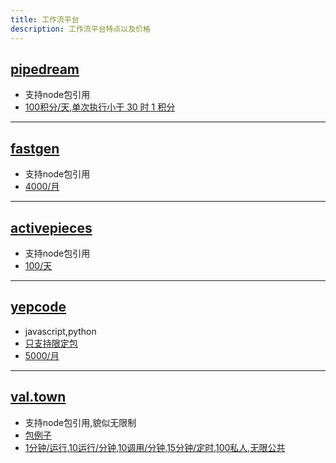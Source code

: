 ```yaml
---
title: 工作流平台
description: 工作流平台特点以及价格
---
```


## [pipedream](https://pipedream.com/)

- 支持node包引用
- [100积分/天](https://pipedream.com/pricing),[单次执行小于 30 时 1 积分](https://pipedream.com/docs/pricing/#how-does-workflow-memory-affect-credits)

---

## [fastgen](https://app.fastgen.com/)

- 支持node包引用
- [4000/月](https://fastgen.com/pricing)

---

## [activepieces](https://cloud.activepieces.com/flows)

- 支持node包引用
- [100/天](https://activepieces.com/pricing)

---

## [yepcode](https://cloud.yepcode.io/)

- javascript,python
- [只支持限定包](https://yepcode.io/docs/libraries)
- [5000/月](https://cloud.yepcode.io/dgjx/settings/details)

---

## [val.town](https://www.val.town/)

- 支持node包引用,貌似无限制
- [包例子](https://www.val.town/examples/packages)
- [1分钟/运行,10运行/分钟,10调用/分钟,15分钟/定时,100私人,无限公共](https://www.val.town/pricing)